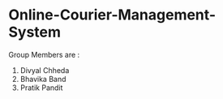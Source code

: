 # Online-Courier-Management-System

Group Members are :
1. Divyal Chheda
2. Bhavika Band
3. Pratik Pandit
